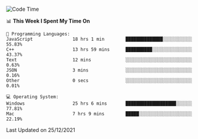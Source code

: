 
<!--START_SECTION:waka-->
![Code Time](http://img.shields.io/badge/Code%20Time-1%2C334%20hrs%2017%20mins-blue)

📊 **This Week I Spent My Time On** 

```text
💬 Programming Languages: 
JavaScript               18 hrs 1 min        ██████████████░░░░░░░░░░░   55.83% 
C++                      13 hrs 59 mins      ██████████░░░░░░░░░░░░░░░   43.37% 
Text                     12 mins             ░░░░░░░░░░░░░░░░░░░░░░░░░   0.63% 
JSON                     3 mins              ░░░░░░░░░░░░░░░░░░░░░░░░░   0.16% 
Other                    0 secs              ░░░░░░░░░░░░░░░░░░░░░░░░░   0.01%

💻 Operating System: 
Windows                  25 hrs 6 mins       ███████████████████░░░░░░   77.81% 
Mac                      7 hrs 9 mins        █████░░░░░░░░░░░░░░░░░░░░   22.19%

```


 Last Updated on 25/12/2021
<!--END_SECTION:waka-->

